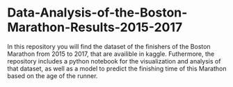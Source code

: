 # Data-Analysis-of-the-Boston-Marathon-Results-2015-2017
In this repository you will find the dataset of the finishers of the Boston Marathon from 2015 to 2017, that are availible in kaggle. Futhermore, the repository includes a python notebook for the visualization and analysis of that dataset, as well as a model to predict the finishing time of this Marathon based on the age of the runner. 
